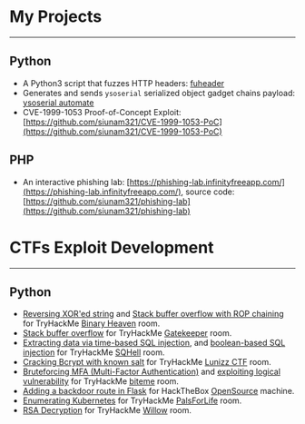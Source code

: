 # My Projects

* * *
## Python

- A Python3 script that fuzzes HTTP headers: [fuheader](https://github.com/siunam321/fuheader)
- Generates and sends `ysoserial` serialized object gadget chains payload: [ysoserial automate](https://github.com/siunam321/ysoserial-automate)
- CVE-1999-1053 Proof-of-Concept Exploit: [https://github.com/siunam321/CVE-1999-1053-PoC](https://github.com/siunam321/CVE-1999-1053-PoC)

## PHP

- An interactive phishing lab: [https://phishing-lab.infinityfreeapp.com/](https://phishing-lab.infinityfreeapp.com/), source code: [https://github.com/siunam321/phishing-lab](https://github.com/siunam321/phishing-lab)

# CTFs Exploit Development

* * *
## Python

- [Reversing XOR'ed string](https://github.com/siunam321/CTF-Writeups/blob/main/TryHackMe/Binary-Heaven/angel_A_re.py) and [Stack buffer overflow with ROP chaining](https://github.com/siunam321/CTF-Writeups/blob/main/TryHackMe/Binary-Heaven/pwn_me_exploit.py) for TryHackMe [Binary Heaven](https://github.com/siunam321/CTF-Writeups/blob/main/TryHackMe/Binary-Heaven/pwn_me_exploit.py) room.
- [Stack buffer overflow](https://github.com/siunam321/CTF-Writeups/blob/main/TryHackMe/Gatekeeper/exploit.py) for TryHackMe [Gatekeeper](https://tryhackme.com/room/gatekeeper) room.
- [Extracting data via time-based SQL injection](https://github.com/siunam321/CTF-Writeups/blob/main/TryHackMe/SQHell/time-based-sqli.py), and [boolean-based SQL injection](https://github.com/siunam321/CTF-Writeups/blob/main/TryHackMe/SQHell/boolean-based-sqli.py) for TryHackMe [SQHell](https://tryhackme.com/room/sqhell) room.
- [Cracking Bcrypt with known salt](https://github.com/siunam321/CTF-Writeups/blob/main/TryHackMe/Lunizz-CTF/crack_bcrypt.py) for TryHackMe [Lunizz CTF](https://tryhackme.com/room/lunizzctfnd) room.
- [Bruteforcing MFA (Multi-Factor Authentication)](https://github.com/siunam321/CTF-Writeups/blob/main/TryHackMe/biteme/mfa_brute.py) and [exploiting logical vulnerability](https://github.com/siunam321/CTF-Writeups/blob/main/TryHackMe/biteme/gen_md5hash.py) for TryHackMe [biteme](https://tryhackme.com/room/biteme) room.
- [Adding a backdoor route in Flask](https://github.com/siunam321/CTF-Writeups/blob/main/HackTheBox/OpenSource/exploit.py) for HackTheBox [OpenSource](https://app.hackthebox.com/machines/OpenSource) machine.
- [Enumerating Kubernetes](https://github.com/siunam321/CTF-Writeups/blob/main/TryHackMe/PalsForLife/enumk8s.py) for TryHackMe [PalsForLife](https://tryhackme.com/room/palsforlife) room.
- [RSA Decryption](https://github.com/siunam321/CTF-Writeups/blob/main/TryHackMe/Willow/rsa_decryption.py) for TryHackMe [Willow](https://tryhackme.com/room/willow) room.
